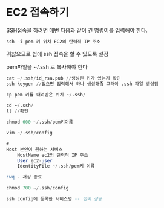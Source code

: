 # EC2 접속하기

SSH접속을 하려면 매번 다음과 같이 긴 명령어를 입력해야 한다.

```sql
ssh -i pem 키 위치 EC2의 탄력적 IP 주소
```

귀찮으므로 쉽에 ssh 접속을 할 수 있도록 설정

pem파일을 ~/.ssh 로 복사해야 한다

```sql
cat ~/.ssh/id_rsa.pub //생성된 키가 있는지 확인
ssh-keygen //없으면 입력해서 하나 생성해줌 그래야 .ssh 파일 생성됨

cp pem 키를 내려받은 위치 ~/.ssh/

cd ~/.ssh/
ll //확인

chmod 600 ~/.ssh/pem키이름

vim ~/.ssh/config

#
Host 본인이 원하는 서비스
	HostName ec2의 탄력적 IP 주소
	User ec2-user
	IdentityFile ~/.ssh/pem키 이름

:wq - 저장 종료

chmod 700 ~/.ssh/config

ssh config에 등록한 서비스명 -- 접속 성공

```